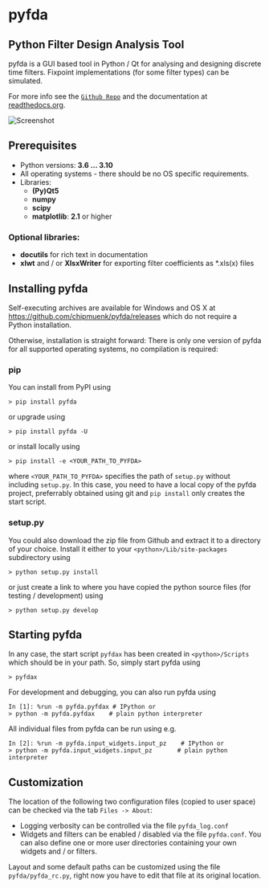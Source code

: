 pyfda
======
## Python Filter Design Analysis Tool

pyfda is a GUI based tool in Python / Qt for analysing and designing discrete time filters. Fixpoint implementations (for some filter types) can be simulated. 

For more info see the [`Github Repo`](https://github.com/chipmuenk/pyfda) and the documentation at [readthedocs.org](https://pyfda.readthedocs.io/en/latest/).

![Screenshot](https://github.com/chipmuenk/pyfda/raw/develop/img/pyFDA_screenshot_3.png)

## Prerequisites

* Python versions: **3.6 ... 3.10**
* All operating systems - there should be no OS specific requirements.
* Libraries:
  * **(Py)Qt5**
  * **numpy**
  * **scipy**
  * **matplotlib**: **2.1** or higher

### Optional libraries:
* **docutils** for rich text in documentation
* **xlwt** and / or **XlsxWriter** for exporting filter coefficients as *.xls(x) files

## Installing pyfda
Self-executing archives are available for Windows and OS X at https://github.com/chipmuenk/pyfda/releases which do not require a Python installation.

Otherwise, installation is straight forward: There is only one version of pyfda for all supported operating systems, no compilation is required:

### pip
You can install from PyPI using

    > pip install pyfda

or upgrade using

    > pip install pyfda -U
	
or install locally using

    > pip install -e <YOUR_PATH_TO_PYFDA>
	
where `<YOUR_PATH_TO_PYFDA>` specifies the path of `setup.py` without including `setup.py`. 
In this case, you need to have a local copy of the pyfda project, preferrably obtained using git and `pip install` only creates the start script.

### setup.py   
You could also download the zip file from Github and extract it to a directory of your choice. Install it either to your `<python>/Lib/site-packages` subdirectory using

    > python setup.py install

or just create a link to where you have copied the python source files (for testing / development) using

    > python setup.py develop

## Starting pyfda
In any case, the start script `pyfdax` has been created in `<python>/Scripts` which should be in your path. So, simply start pyfda using

    > pyfdax

For development and debugging, you can also run pyfda using

    In [1]: %run -m pyfda.pyfdax # IPython or
    > python -m pyfda.pyfdax    # plain python interpreter
    
All individual files from pyfda can be run using e.g.

    In [2]: %run -m pyfda.input_widgets.input_pz    # IPython or 
    > python -m pyfda.input_widgets.input_pz       # plain python interpreter
   
## Customization

The location of the following two configuration files (copied to user space) can be checked via the tab `Files -> About`:

- Logging verbosity can be controlled via the file `pyfda_log.conf` 
- Widgets and filters can be enabled / disabled via the file `pyfda.conf`. You can also define one or more user directories containing your own widgets and / or filters.

Layout and some default paths can be customized using the file `pyfda/pyfda_rc.py`, right now you have to edit that file at its original location.

